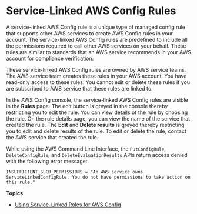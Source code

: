 # Service\-Linked AWS Config Rules<a name="service-linked-awsconfig-rules"></a>

A service\-linked AWS Config rule is a unique type of managed config rule that supports other AWS services to create AWS Config rules in your account\. The service\-linked AWS Config rules are predefined to include all the permissions required to call other AWS services on your behalf\. These rules are similar to standards that an AWS service recommends in your AWS account for compliance verification\. 

These service\-linked AWS Config rules are owned by AWS service teams\. The AWS service team creates these rules in your AWS account\. You have read\-only access to these rules\. You cannot edit or delete these rules if you are subscribed to AWS service that these rules are linked to\.

In the AWS Config console, the service\-linked AWS Config rules are visible in the **Rules** page\. The edit button is greyed in the console thereby restricting you to edit the rule\. You can view details of the rule by choosing the rule\. On the rule details page, you can view the name of the service that created the rule\. The **Edit** and **Delete results** is greyed thereby restricting you to edit and delete results of the rule\. To edit or delete the rule, contact the AWS service that created the rule\. 

While using the AWS Command Line Interface, the `PutConfigRule`, `DeleteConfigRule`, and `DeleteEvaluationResults` APIs return access denied with the following error message:

`INSUFFICIENT_SLCR_PERMISSIONS = "An AWS service owns ServiceLinkedConfigRule. You do not have permissions to take action on this rule." ` 

**Topics**
+ [Using Service\-Linked Roles for AWS Config](using-service-linked-roles.md)